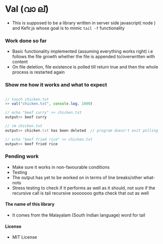 # Val (വാ ല്)

- This is supposed to be a library written in server side javascript( node ) and Kefir.js whose goal is
  to mimic `tail -f` functionality

### Work done so far
 - Basic functionality implemented (assuming everything works right) i.e follows the file growth whether the file is appended to/overwritten with content 
 - On file deletion, file existence is polled till return true and then the whole process is restarted again

### Show me how it works and what to expect

```javascript

// touch chicken.txt 
>> val("chicken.txt", console.log, 1000)

// echo "beef curry" >> chicken.txt
output>> beef curry

// rm chicken.txt
output>> chicken.txt has been deleted  // program doesn't exit polling starts

// echo "beef fried rice" >> chicken.txt
output>> beef fried rice  

```

### Pending work
 - Make sure it works in non-favourable conditions
 - Testing
 - The output has yet to be worked on in terms of line breaks/other what-nots
 - Stress testing to check if it performs as well as it should, not sure if the recursive
   call is tail recursive sooooooo gotta check that out as well

#### The name of this library
 - It comes from the Malayalam (South Indian language) word for tail

#### License
 - MIT License
 

